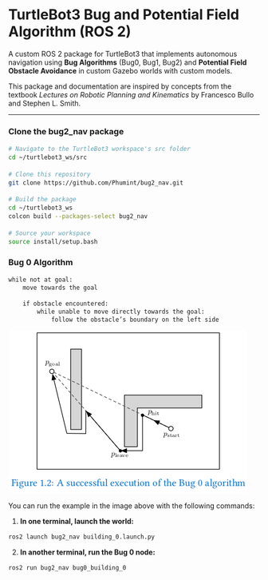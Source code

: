 # TurtleBot3 Bug and Potential Field Algorithm (ROS 2)

A custom ROS 2 package for TurtleBot3 that implements autonomous navigation using **Bug Algorithms** (Bug0, Bug1, Bug2) and **Potential Field Obstacle Avoidance** in custom Gazebo worlds with custom models.

This package and documentation are inspired by concepts from the textbook *Lectures on Robotic Planning and Kinematics* by Francesco Bullo and Stephen L. Smith.

---

### Clone the bug2_nav package

```bash
# Navigate to the TurtleBot3 workspace's src folder
cd ~/turtlebot3_ws/src

# Clone this repository
git clone https://github.com/Phumint/bug2_nav.git

# Build the package
cd ~/turtlebot3_ws
colcon build --packages-select bug2_nav

# Source your workspace
source install/setup.bash
```
### Bug 0 Algorithm
```
while not at goal:
    move towards the goal

    if obstacle encountered:
        while unable to move directly towards the goal:
            follow the obstacle’s boundary on the left side
```
![Bug 2 Example](images/Screenshot%20from%202025-07-22%2011-04-14.png)

You can run the example in the image above with the following commands:

1. **In one terminal, launch the world:**

```bash
ros2 launch bug2_nav building_0.launch.py
```
2. **In another terminal, run the Bug 0 node:**
```bash
ros2 run bug2_nav bug0_building_0
```

